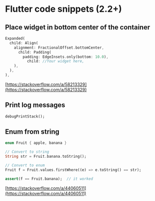 # Flutter code snippets (2.2+)

## Place widget in bottom center of the container

```dart
Expanded(
  child: Align(
    alignment: FractionalOffset.bottomCenter,
      child: Padding(
        padding: EdgeInsets.only(bottom: 10.0),
          child: //Your widget here,
    ),
  ),
),
```

[https://stackoverflow.com/a/58213329](https://stackoverflow.com/a/58213329)

## Print log messages

```dart
debugPrintStack();
```

## Enum from string

```dart
enum Fruit { apple, banana }

// Convert to string
String str = Fruit.banana.toString();

// Convert to enum
Fruit f = Fruit.values.firstWhere((e) => e.toString() == str);

assert(f == Fruit.banana);  // it worked
```

[https://stackoverflow.com/a/44060511](https://stackoverflow.com/a/44060511)

